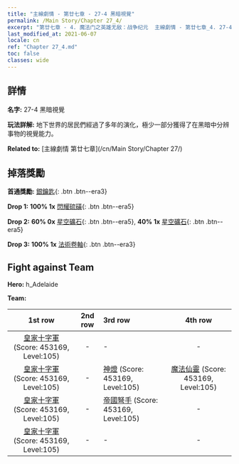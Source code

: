 ```yaml
---
title: "主線劇情 - 第廿七章 - 27-4 黑暗視覺"
permalink: /Main Story/Chapter 27_4/
excerpt: "第廿七章 - 4. 魔法门之英雄无敌：战争纪元  主線劇情 - 第廿七章_4. 27-4 黑暗視覺"
last_modified_at: 2021-06-07
locale: cn
ref: "Chapter 27_4.md"
toc: false
classes: wide
---
```


## 詳情

 **名字:** 27-4 黑暗視覺

 **玩法詳解:** 地下世界的居民們經過了多年的演化，極少一部分獲得了在黑暗中分辨事物的視覺能力。

 **Related to:** [主線劇情 第廿七章](/cn/Main Story/Chapter 27/)

## 掉落獎勵

 **首通獎勵:** [銀鑰匙](/cn/Items/con_693/){: .btn .btn--era3}

 **Drop 1:** **100% 1x** [閃耀硫磺](/cn/Items/mat_99/){: .btn .btn--era5}

 **Drop 2:** **60% 0x** [星空礦石](/cn/Items/mat_89/){: .btn .btn--era5}, **40% 1x** [星空礦石](/cn/Items/mat_89/){: .btn .btn--era5}

 **Drop 3:** **100% 1x** [法術卷軸](/cn/Items/con_694/){: .btn .btn--era3}


## Fight against Team
 **Hero:** h_Adelaide

 **Team:**


  | 1st row | 2nd row | 3rd row | 4th row |
  |:----:|:----:|:----|:----:|
  | [皇家十字軍](/cn/units/Swordsman/) (Score: 453169, Level:105)  | - | - | - |
  | [皇家十字軍](/cn/units/Swordsman/) (Score: 453169, Level:105)  | - | [神燈](/cn/units/Genie/) (Score: 453169, Level:105)  | [魔法仙靈](/cn/units/Sprite/) (Score: 453169, Level:105)  |
  | [皇家十字軍](/cn/units/Swordsman/) (Score: 453169, Level:105)  | - | [帝國弩手](/cn/units/Marksman/) (Score: 453169, Level:105)  | - |
  | [皇家十字軍](/cn/units/Swordsman/) (Score: 453169, Level:105)  | - | - | - |


